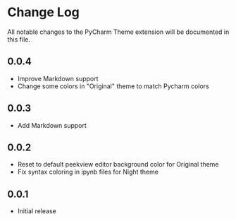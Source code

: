 # Change Log

All notable changes to the PyCharm Theme extension will be documented in this file.

## 0.0.4

- Improve Markdown support
- Change some colors in "Original" theme to match Pycharm colors

## 0.0.3

- Add Markdown support

## 0.0.2

- Reset to default peekview editor background color for Original theme
- Fix syntax coloring in ipynb files for Night theme

## 0.0.1

- Initial release
